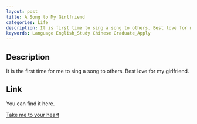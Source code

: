 ```yaml
---
layout: post
title: A Song to My Girlfriend 
categories: Life
description: It is first time to sing a song to others. Best love for my girlfriend.
keywords: Language English_Study Chinese Graduate_Apply
---
```


## Description
It is the first time for me to sing a song to others. Best love for my girlfriend.

## Link
You can find it here.

[Take me to your heart](http://m.mchang.cn/wap-mchang-online/online/music/info.action?muId=2745975)
